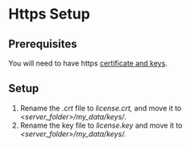 # Https Setup

## Prerequisites 

You will need to have https [certificate and keys](https://www.knownhost.com/wiki/security/ssl).

## **Setup**

1. Rename the _.crt_ file to _license.crt,_ and move it to _&lt;server\_folder&gt;/my\_data/keys/_.
2. Rename the key file to _license.key_ and move it to _&lt;server\_folder&gt;/my\_data/keys/._









